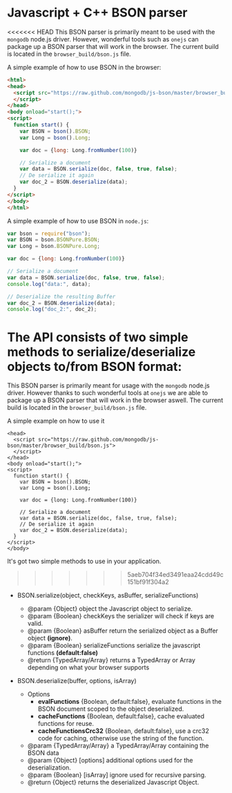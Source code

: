 Javascript + C++ BSON parser
============================

<<<<<<< HEAD
This BSON parser is primarily meant to be used with the `mongodb` node.js driver.
However, wonderful tools such as `onejs` can package up a BSON parser that will work in the browser.
The current build is located in the `browser_build/bson.js` file.

A simple example of how to use BSON in the browser:

```html
<html>
<head>
  <script src="https://raw.github.com/mongodb/js-bson/master/browser_build/bson.js">
  </script>
</head>
<body onload="start();">
<script>
  function start() {
    var BSON = bson().BSON;
    var Long = bson().Long;

    var doc = {long: Long.fromNumber(100)}

    // Serialize a document
    var data = BSON.serialize(doc, false, true, false);
    // De serialize it again
    var doc_2 = BSON.deserialize(data);
  }
</script>
</body>
</html>
```

A simple example of how to use BSON in `node.js`:

```javascript
var bson = require("bson");
var BSON = bson.BSONPure.BSON;
var Long = bson.BSONPure.Long;

var doc = {long: Long.fromNumber(100)}

// Serialize a document
var data = BSON.serialize(doc, false, true, false);
console.log("data:", data);

// Deserialize the resulting Buffer
var doc_2 = BSON.deserialize(data);
console.log("doc_2:", doc_2);
```

The API consists of two simple methods to serialize/deserialize objects to/from BSON format:
=======
This BSON parser is primarily meant for usage with the `mongodb` node.js driver. However thanks to such wonderful tools at `onejs` we are able to package up a BSON parser that will work in the browser aswell. The current build is located in the `browser_build/bson.js` file.

A simple example on how to use it

    <head>
      <script src="https://raw.github.com/mongodb/js-bson/master/browser_build/bson.js">
      </script>
    </head>
    <body onload="start();">
    <script>
      function start() {
        var BSON = bson().BSON;
        var Long = bson().Long;

        var doc = {long: Long.fromNumber(100)}

        // Serialize a document
        var data = BSON.serialize(doc, false, true, false);
        // De serialize it again
        var doc_2 = BSON.deserialize(data);
      }
    </script>
    </body>

  It's got two simple methods to use in your application.
>>>>>>> 5aeb704f34ed3491eaa24cdd49c151bf91f304a2

  * BSON.serialize(object, checkKeys, asBuffer, serializeFunctions)
     * @param {Object} object the Javascript object to serialize.
     * @param {Boolean} checkKeys the serializer will check if keys are valid.
     * @param {Boolean} asBuffer return the serialized object as a Buffer object **(ignore)**.
     * @param {Boolean} serializeFunctions serialize the javascript functions **(default:false)**
     * @return {TypedArray/Array} returns a TypedArray or Array depending on what your browser supports
 
  * BSON.deserialize(buffer, options, isArray)
     * Options
       * **evalFunctions** {Boolean, default:false}, evaluate functions in the BSON document scoped to the object deserialized.
       * **cacheFunctions** {Boolean, default:false}, cache evaluated functions for reuse.
       * **cacheFunctionsCrc32** {Boolean, default:false}, use a crc32 code for caching, otherwise use the string of the function.
     * @param {TypedArray/Array} a TypedArray/Array containing the BSON data
     * @param {Object} [options] additional options used for the deserialization.
     * @param {Boolean} [isArray] ignore used for recursive parsing.
     * @return {Object} returns the deserialized Javascript Object.
